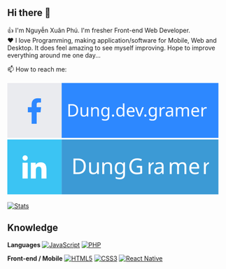 ## Hi there 👋
  
👍 I'm Nguyễn Xuân Phú. I'm fresher Front-end Web Developer.  
❤️ I love Programming, making application/software for Mobile, Web and Desktop. It does feel amazing to see myself improving. Hope to improve everything around me one day...  

📫 How to reach me:  <br />  
[![Facebook](https://raw.githubusercontent.com/pcodejs/pcodejs/master/icon/facebook2.svg)](nguyenxuanphu.profile)  [![Linkedin](https://raw.githubusercontent.com/pcodejs/pcodejs/master/icon/linkedin2.svg)](https://www.linkedin.com/in/DungGramer/)
  
[![Stats](https://github-readme-stats.vercel.app/api?username=pcodejs)](https://github-readme-stats.vercel.app/api?username=pcodejs)  

## Knowledge
**Languages**
[![JavaScript](https://img.shields.io/badge/-JavaScript-black?style=flat-square&logo=javascript&link=https://github.com/pcodejs/)](https://github.com/pcodejs/)
[![PHP](https://img.shields.io/badge/-PHP-black?style=flat-square&logo=php&logoColor=white&link=https://github.com/pcodejs/)](https://github.com/pcodejs/)

**Front-end / Mobile**
[![HTML5](https://img.shields.io/badge/-HTML5-E34F26?style=flat-square&logo=html5&logoColor=white&link=https://github.com/KhawajaAli246/)](https://github.com/pcodejs/)
[![CSS3](https://img.shields.io/badge/-CSS3-1572B6?style=flat-square&logo=css3&link=https://github.com/KhawajaAli246/)](https://github.com/pcodejs/)
[![React Native](https://img.shields.io/badge/-ReactNative-black?style=flat-square&logo=react)](https://github.com/pcodejs/)

<!--
**DungGramer/DungGramer** is a ✨ _special_ ✨ repository because its `README.md` (this file) appears on your GitHub profile.

Here are some ideas to get you started:

- 🔭 I’m currently working on ...
- 🌱 I’m currently learning React Native
- 👯 I’m looking to collaborate on ...
- 🤔 I’m looking for help with ...
- 💬 Ask me about ...
- 📫 How to reach me: <a href="tel:+84935846075">0935 846 075</a>
- 😄 Pronouns: ...
- ⚡ Fun fact: ...
-->
